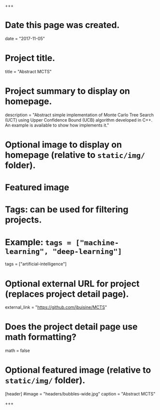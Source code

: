 +++
# Date this page was created.
date = "2017-11-05"

# Project title.
title = "Abstract MCTS"

# Project summary to display on homepage.
description = "Abstract simple implementation of Monte Carlo Tree Search (UCT) using Upper Confidence Bound (UCB) algorithm developed in C++. An example is available to show how implements it."

# Optional image to display on homepage (relative to `static/img/` folder).

# Featured image

# Tags: can be used for filtering projects.
# Example: `tags = ["machine-learning", "deep-learning"]`
tags = ["artificial-intelligence"]

# Optional external URL for project (replaces project detail page).
external_link = "https://github.com/jbuisine/MCTS"

# Does the project detail page use math formatting?
math = false

# Optional featured image (relative to `static/img/` folder).
[header]
#image = "headers/bubbles-wide.jpg"
caption = "Abstract MCTS"

+++

